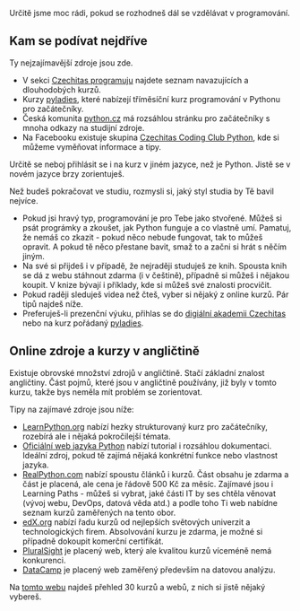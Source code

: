 Určitě jsme moc rádi, pokud se rozhodneš dál se vzdělávat v programování.

## Kam se podívat nejdříve

Ty nejzajímavější zdroje jsou zde.

- V sekci [Czechitas programuju](https://www.czechitas.cz/cs/co-delame/programuju) najdete seznam navazujících a dlouhodobých kurzů.
- Kurzy [pyladies](https://pyladies.cz/), které nabízejí tříměsíční kurz programování v Pythonu pro začátečníky.
- Česká komunita [python.cz](https://python.cz/) má rozsáhlou stránku pro začátečníky s mnoha odkazy na studijní zdroje.
- Na Facebooku existuje skupina [Czechitas Coding Club Python](https://www.facebook.com/groups/1206014036214443), kde si můžeme vyměňovat informace a tipy.

Určitě se neboj přihlásit se i na kurz v jiném jazyce, než je Python. Jistě se v novém jazyce brzy zorientuješ.

Než budeš pokračovat ve studiu, rozmysli si, jaký styl studia by Tě bavil nejvíce.

- Pokud jsi hravý typ, programování je pro Tebe jako stvořené. Můžeš si psát prográmky a zkoušet, jak Python funguje a co vlastně umí. Pamatuj, že nemáš co zkazit - pokud něco nebude fungovat, tak to můžeš opravit. A pokud tě něco přestane bavit, smaž to a začni si hrát s něčím jiným.
- Na své si přijdeš i v případě, že nejraději studuješ ze knih. Spousta knih se dá z webu stáhnout zdarma (i v češtině), případně si můžeš i nějakou koupit. V knize bývají i příklady, kde si můžeš své znalosti procvičit.
- Pokud raději sleduješ videa než čteš, vyber si nějaký z online kurzů. Pár tipů najdeš níže.
- Preferuješ-li prezenční výuku, přihlas se do [digiální akademii Czechitas](https://www.czechitas.cz/cs/co-delame/digitalni-akademie) nebo na kurz pořádaný [pyladies](https://pyladies.cz/).

## Online zdroje a kurzy v angličtině

Existuje obrovské množství zdrojů v angličtině. Stačí základní znalost angličtiny. Část pojmů, které jsou v angličtině používány, již byly v tomto kurzu, takže bys neměla mít problém se zorientovat.

Tipy na zajímavé zdroje jsou níže:

- [LearnPython.org](https://www.learnpython.org/) nabízí hezky strukturovaný kurz pro začátečníky, rozebírá ale i nějaká pokročilejší témata.
- [Oficiální web jazyka Python](https://docs.python.org/3/) nabízí tutorial i rozsáhlou dokumentaci. Ideální zdroj, pokud tě zajímá nějaká konkrétní funkce nebo vlastnost jazyka.
- [RealPython.com](https://realpython.com/) nabízí spoustu článků i kurzů. Část obsahu je zdarma a část je placená, ale cena je řádově 500 Kč za měsíc. Zajímavé jsou i Learning Paths - můžeš si vybrat, jaké části IT by ses chtěla věnovat (vývoj webu, DevOps, datová věda atd.) a podle toho Ti web nabídne seznam kurzů zaměřených na tento obor.
- [edX.org](https://www.edx.org/) nabízí řadu kurzů od nejlepších světových univerzit a technologických firem. Absolvování kurzu je zdarma, je možné si případně dokoupit komerční certifikát.
- [PluralSight](https://www.pluralsight.com/) je placený web, který ale kvalitou kurzů víceméně nemá konkurenci.
- [DataCamp](https://www.datacamp.com/) je placený web zaměřený především na datovou analýzu.

Na [tomto webu](https://stackify.com/learn-python-tutorials/) najdeš přehled 30 kurzů a webů, z nich si jistě nějaký vybereš.
